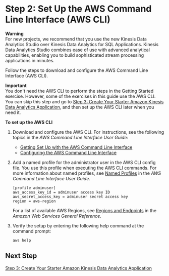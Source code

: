 # Step 2: Set Up the AWS Command Line Interface \(AWS CLI\)<a name="setup-awscli"></a>

**Warning**  
For new projects, we recommend that you use the new Kinesis Data Analytics Studio over Kinesis Data Analytics for SQL Applications\. Kinesis Data Analytics Studio combines ease of use with advanced analytical capabilities, enabling you to build sophisticated stream processing applications in minutes\.

Follow the steps to download and configure the AWS Command Line Interface \(AWS CLI\)\.

**Important**  
You don't need the AWS CLI to perform the steps in the Getting Started exercise\. However, some of the exercises in this guide use the AWS CLI\. You can skip this step and go to [ Step 3: Create Your Starter Amazon Kinesis Data Analytics Application](get-started-exercise.md), and then set up the AWS CLI later when you need it\.

**To set up the AWS CLI**

1. Download and configure the AWS CLI\. For instructions, see the following topics in the *AWS Command Line Interface User Guide*: 
   + [Getting Set Up with the AWS Command Line Interface](https://docs.aws.amazon.com/cli/latest/userguide/cli-chap-getting-set-up.html)
   + [Configuring the AWS Command Line Interface](https://docs.aws.amazon.com/cli/latest/userguide/cli-chap-getting-started.html)

1. Add a named profile for the administrator user in the AWS CLI config file\. You use this profile when executing the AWS CLI commands\. For more information about named profiles, see [Named Profiles](https://docs.aws.amazon.com/cli/latest/userguide/cli-chap-getting-started.html#cli-multiple-profiles) in the *AWS Command Line Interface User Guide*\.

   ```
   [profile adminuser]
   aws_access_key_id = adminuser access key ID
   aws_secret_access_key = adminuser secret access key
   region = aws-region
   ```

   For a list of available AWS Regions, see [Regions and Endpoints](https://docs.aws.amazon.com/general/latest/gr/rande.html) in the *Amazon Web Services General Reference*\.

1. Verify the setup by entering the following help command at the command prompt: 

   ```
   aws help
   ```

## Next Step<a name="setting-up-next-step-3"></a>

[ Step 3: Create Your Starter Amazon Kinesis Data Analytics Application](get-started-exercise.md)